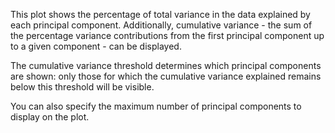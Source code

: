This plot shows the percentage of total variance in the data explained by each principal component. Additionally, cumulative variance - the sum of the percentage variance contributions from the first principal component up to a given component - can be displayed.

The cumulative variance threshold determines which principal components are shown: only those for which the cumulative variance explained remains below this threshold will be visible.

You can also specify the maximum number of principal components to display on the plot.